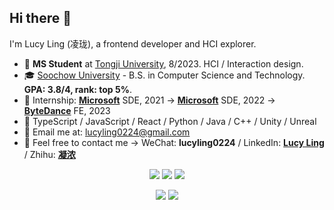 ## Hi there 👋 
I'm Lucy Ling (凌珑), a frontend developer and HCI explorer. 
- 🪪 **MS Student** at [Tongji University](https://tjdi.tongji.edu.cn/?lang=en), 8/2023. HCI / Interaction design.
- 🎓  [Soochow University](http://eng.suda.edu.cn/) - B.S. in Computer Science and Technology. **GPA: 3.8/4, rank: top 5%**.
- 🧸 Internship: **[Microsoft](https://www.microsoft.com/)** SDE, 2021 -> **[Microsoft](https://www.microsoft.com/)** SDE, 2022 -> **[ByteDance](https://www.bytedance.com/en/)** FE, 2023
- 🦾 TypeScript / JavaScript / React / Python / Java / C++ / Unity / Unreal 
- 📨 Email me at: [lucyling0224@gmail.com](mailto:lucyling0224@gmail.com)
- 🐾 Feel free to contact me -> WeChat: **lucyling0224** / LinkedIn: **[Lucy Ling](https://www.linkedin.com/in/lucyling24/)** / Zhihu: **[凝浓](https://www.zhihu.com/people/linglong24)**

<p align = "center">
  <img src = "https://streak-stats.demolab.com?user=LucyLing24&theme=date-night&hide_border=true&border_radius=50&card_width=800&background=FFFFFF00">
  <img src = "https://github-readme-stats.vercel.app/api?username=LucyLing24&count_private=true&show_icons=true&line_height=30&theme=dracula&include_all_commits=true&hide=contribs,prs&border_radius=20">
  <img src = "https://github-readme-stats.vercel.app/api/top-langs/?username=LucyLing24&layout=compact&line_height=20&theme=dracula&border_radius=20">
</p>

<p align = "center">
  <img src = "https://github-readme-activity-graph.cyclic.app/graph?username=LucyLing24&theme=cotton-candy&radius=64">
  <img src = "https://komarev.com/ghpvc/?username=LucyLing24&label=PROFILE+VIEWS">
</p>


<!--
**LucyLing24/LucyLing24** is a ✨ _special_ ✨ repository because its `README.md` (this file) appears on your GitHub profile.

Here are some ideas to get you started:
  <img src = "https://user-images.githubusercontent.com/56916034/236464773-cd042116-f592-42fc-9133-00d1e743f568.png">
- 🔭 I’m currently working on ...
- 🌱 I’m currently learning ...
- 👯 I’m looking to collaborate on ...
- 🤔 I’m looking for help with ...
- 💬 Ask me about ...
- 📫 How to reach me: ...
- 😄 Pronouns: ...
- ⚡ Fun fact: ...
-->

